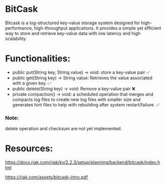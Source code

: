 # BitCask
Bitcask is a log-structured key-value storage system designed for high-performance, high-throughput applications. It provides a simple yet efficient way to store and retrieve key-value data with low latency and high scalability.

# Functionalities:
- public put(String key, String value) -> void: store a key-value pair ✅
- public get(String key) -> String value: Retrieves the value associated with a given key. ✅
- public delete(String key) -> void: Remove a key-value pair ❌
- private compaction() -> void: a scheduled operation that merges and compacts log files to create new log files with smaller size and generates hint files to help with rebuilding after system restart/failure. ✅

### Note: 
delete operation and checksum are not yet implemented. 
# Resources:
https://docs.riak.com/riak/kv/2.2.3/setup/planning/backend/bitcask/index.html 

https://riak.com/assets/bitcask-intro.pdf
